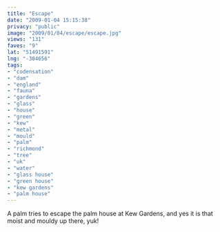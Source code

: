 ```yaml
---
title: "Escape"
date: "2009-01-04 15:15:38"
privacy: "public"
image: "2009/01/04/escape/escape.jpg"
views: "131"
faves: "9"
lat: "51491591"
lng: "-304656"
tags:
- "codensation"
- "dam"
- "england"
- "fauna"
- "gardens"
- "glass"
- "house"
- "green"
- "kew"
- "metal"
- "mould"
- "palm"
- "richmond"
- "tree"
- "uk"
- "water"
- "glass house"
- "green house"
- "kew gardens"
- "palm house"
---
```

A palm tries to escape the palm house at Kew Gardens, and yes it is that moist and mouldy up there, yuk!<a href="/photos/2009/01/04/escape"></a>
